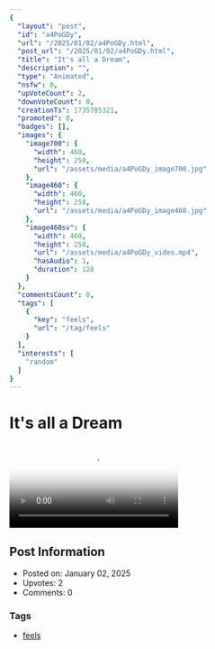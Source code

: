 ```yaml
---
{
  "layout": "post",
  "id": "a4PoGDy",
  "url": "/2025/01/02/a4PoGDy.html",
  "post_url": "/2025/01/02/a4PoGDy.html",
  "title": "It's all a Dream",
  "description": "",
  "type": "Animated",
  "nsfw": 0,
  "upVoteCount": 2,
  "downVoteCount": 0,
  "creationTs": 1735785321,
  "promoted": 0,
  "badges": [],
  "images": {
    "image700": {
      "width": 460,
      "height": 258,
      "url": "/assets/media/a4PoGDy_image700.jpg"
    },
    "image460": {
      "width": 460,
      "height": 258,
      "url": "/assets/media/a4PoGDy_image460.jpg"
    },
    "image460sv": {
      "width": 460,
      "height": 258,
      "url": "/assets/media/a4PoGDy_video.mp4",
      "hasAudio": 1,
      "duration": 128
    }
  },
  "commentsCount": 0,
  "tags": [
    {
      "key": "feels",
      "url": "/tag/feels"
    }
  ],
  "interests": [
    "random"
  ]
}
---
```


# It's all a Dream

<video controls playsinline loop poster="/assets/media/a4PoGDy_image460.jpg">
  <source src="/assets/media/a4PoGDy_video.mp4" type="video/mp4">
  Your browser does not support the video tag.
</video>

## Post Information

- Posted on: January 02, 2025
- Upvotes: 2
- Comments: 0

### Tags

- [feels](/tag/feels)
